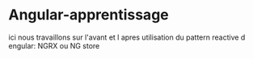 # Angular-apprentissage
ici nous travaillons sur l'avant et l apres utilisation du pattern reactive d engular: NGRX ou NG store
